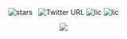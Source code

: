 <div align="center">
<img alt="stars" src="https://img.shields.io/github/stars/thehassantahir?style=for-the-badge"> &nbsp;
<img alt="Twitter URL" src="https://img.shields.io/twitter/follow/thehassantahir?label=Twitter%20%40thehassantahir&style=for-the-badge">
<img alt="lic" src="https://img.shields.io/github/license/thehassantahir/faceboom?style=for-the-badge">
<img alt="lic" src="https://img.shields.io/github/followers/thehassantahir?style=for-the-badge">
  </div>
<p align="center">  <a href="https://thehassantahir.web.app" target="_blank"><img src="https://github.com/thehassantahir/thehassantahir/blob/main/cover.jpg"></a></p>


